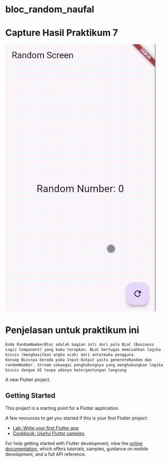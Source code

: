 # bloc_random_naufal

# Capture Hasil Praktikum 7
![Hasil praktikum yang merubah angka dengan menggunakan icon refres](Video-7.gif)

# Penjelasan untuk praktikum ini
    Kode RandomNumberBloc adalah bagian inti dari pola BLoC (Business Logic Component) yang kamu terapkan. BLoC bertugas memisahkan logika bisnis (menghasilkan angka acak) dari antarmuka pengguna.
    Konsep BLocnya berada pada Input-Output yaitu genereteRandom dan randomNumber. Stream sebaagai penghubungnya yang menghubungkan logika bisnis dengan UI tanpa adanya ketergantungan langsung




A new Flutter project.

## Getting Started

This project is a starting point for a Flutter application.

A few resources to get you started if this is your first Flutter project:

- [Lab: Write your first Flutter app](https://docs.flutter.dev/get-started/codelab)
- [Cookbook: Useful Flutter samples](https://docs.flutter.dev/cookbook)

For help getting started with Flutter development, view the
[online documentation](https://docs.flutter.dev/), which offers tutorials,
samples, guidance on mobile development, and a full API reference.

